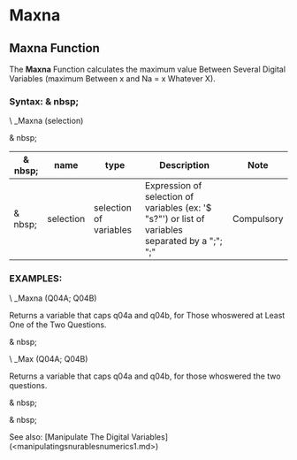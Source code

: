# Maxna

## Maxna Function

The **Maxna** Function calculates the maximum value Between Several Digital Variables (maximum Between x and Na = x Whatever X).

### Syntax: & nbsp;

\ _Maxna (selection)

& nbsp;

| & nbsp; | **name** | **type** | **Description** | **Note** |
| --- | --- | --- | --- | --- |
| & nbsp; | selection | selection of variables | Expression of selection of variables (ex: '$ "s?"') or list of variables separated by a ";"; ";"| Compulsory |

### EXAMPLES:

\ _Maxna (Q04A; Q04B)

Returns a variable that caps q04a and q04b, for Those whoswered at Least One of the Two Questions.

& nbsp;

\ _Max (Q04A; Q04B)

Returns a variable that caps q04a and q04b, for those whoswered the two questions.

& nbsp;

& nbsp;

See also: [Manipulate The Digital Variables] (<manipulatingsnurablesnumerics1.md>)